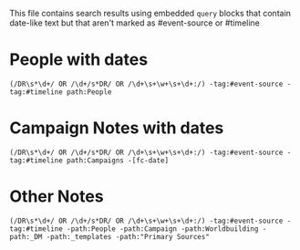 This file contains search results using embedded `query` blocks that contain date-like text but that aren't marked as #event-source or #timeline 

# People with dates

```query
(/DR\s*\d+/ OR /\d+/s*DR/ OR /\d+\s+\w+\s+\d+:/) -tag:#event-source -tag:#timeline path:People
```
# Campaign Notes with dates

```query
(/DR\s*\d+/ OR /\d+/s*DR/ OR /\d+\s+\w+\s+\d+:/) -tag:#event-source -tag:#timeline path:Campaigns -[fc-date]
```

# Other Notes

```query
(/DR\s*\d+/ OR /\d+/s*DR/ OR /\d+\s+\w+\s+\d+:/) -tag:#event-source -tag:#timeline -path:People -path:Campaign -path:Worldbuilding -path:_DM -path:_templates -path:"Primary Sources"
```

